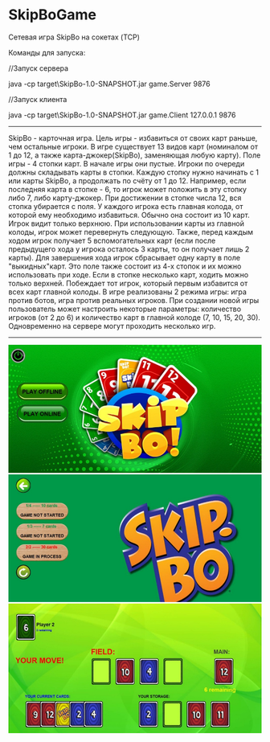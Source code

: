 # SkipBoGame
Сетевая игра SkipBo на сокетах (TCP)

Команды для запуска:

//Запуск сервера

java -cp target\SkipBo-1.0-SNAPSHOT.jar game.Server 9876

//Запуск клиента

java -cp target\SkipBo-1.0-SNAPSHOT.jar game.Client 127.0.0.1 9876

-----------------------------------------------------------------------------------------------------------------------------------------------------------------------------
SkipBo - карточная игра. Цель игры - избавиться от своих карт раньше, чем остальные игроки. В игре существует 13 видов карт (номиналом от 1 до 12, а также карта-джокер(SkipBo), заменяющая любую карту).
Поле игры - 4 стопки карт. В начале игры они пустые. Игроки по очереди должны складывать карты в стопки. Каждую стопку нужно начинать с 1 или карты SkipBo, а продолжать по счёту от 1 до 12. Например, если последняя карта в стопке - 6, то игрок может положить в эту стопку либо 7, либо карту-джокер. При достижении в стопке числа 12, вся стопка убирается с поля. У каждого игрока есть главная колода, от которой ему необходимо избавиться. Обычно она состоит из 10 карт. Игрок видит только верхнюю. При использовании карты из главной колоды, игрок может перевернуть следующую. Также, перед каждым ходом игрок получает 5 вспомогательных карт (если после предыдущего хода у игрока осталось 3 карты, то он получает лишь 2 карты). Для завершения хода игрок сбрасывает одну карту в поле "выкидных"карт. Это поле также состоит из 4-х стопок и их можно использовать при ходе. Если в стопке несколько карт, ходить можно только верхней. Побеждает тот игрок, который первым избавится от всех карт главной колоды. В игре реализованы 2 режима игры: игра против ботов, игра против реальных игроков. При создании новой игры пользователь может настроить некоторые параметры: количество игроков (от 2 до 6) и количество карт в главной колоде (7, 10, 15, 20, 30). Одновременно на сервере могут проходить несколько игр.

-----------------------------------------------------------------------------------------------------------------------------------------------------------------------------
![Screenshot](https://github.com/Misha-lab/SkipBoGame/blob/main/screenshots/1.jpg)
![Screenshot](https://github.com/Misha-lab/SkipBoGame/blob/main/screenshots/2.jpg)
![Screenshot](https://github.com/Misha-lab/SkipBoGame/blob/main/screenshots/3.jpg)
